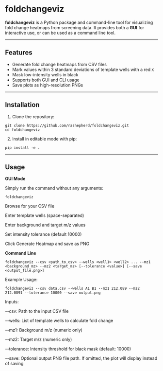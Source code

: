 # foldchangeviz

**foldchangeviz** is a Python package and command-line tool for visualizing fold change heatmaps from screening data. It provides both a **GUI** for interactive use, or can be used as a command line tool. 

---

## Features

- Generate fold change heatmaps from CSV files
- Mark values within 3 standard deviations of template wells with a red `X`
- Mask low-intensity wells in black
- Supports both GUI and CLI usage
- Save plots as high-resolution PNGs

---

## Installation

1. Clone the repository:

```
git clone https://github.com/rashepherd/foldchangeviz.git
cd foldchangeviz
```

2. Install in editable mode with pip:

```
pip install -e .
```

---

## Usage

**GUI Mode**

Simply run the command without any arguments:

```
foldchangeviz
```
Browse for your CSV file

Enter template wells (space-separated)

Enter background and target m/z values

Set intensity tolerance (default 10000)

Click Generate Heatmap and save as PNG

**Command Line**

```
foldchangeviz --csv <path_to_csv> --wells <well1> <well2> ... --mz1 <background_mz> --mz2 <target_mz> [--tolerance <value>] [--save <output_file.png>]
```
Example Usage:

```
foldchangeviz --csv data.csv --wells A1 B1 --mz1 212.089 --mz2 212.0891 --tolerance 10000 --save output.png
```
Inputs: 

--csv: Path to the input CSV file

--wells: List of template wells to calculate fold change

--mz1: Background m/z (numeric only)

--mz2: Target m/z (numeric only)

--tolerance: Intensity threshold for black mask (default: 10000)

--save: Optional output PNG file path. If omitted, the plot will display instead of saving


